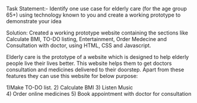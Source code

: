 Task Statement:-
Identify one use case for elderly care (for the age group 65+) using technology known to you and create a working prototype to demonstrate your idea

Solution:
Created a working prototype website containing the sections like Calculate BMI, TO-DO listing, Entertainment, Order Medecine and Consultation with doctor,  using HTML, CSS and Javascript.

Elderly care is the prototype of a website which is designed to help elderly people live their lives better. 
This website helps them to get doctors consultation and medicines delivered to their doorstep. Apart from these features they can use this website for below purpose: 

1)Make TO-DO list. 
2) Calculate BMI 
3) Listen Music  
4) Order online medicines 
5) Book appointment with doctor for consultation
